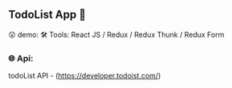 ## TodoList App 📝
😲 demo: 
🛠 Tools: React JS / Redux / Redux Thunk / Redux Form

### 🌐 Api:
todoList API - (https://developer.todoist.com/)